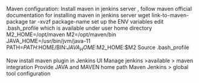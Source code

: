 
Maven configuration:
Install maven in jenkins server  , follow maven official documentation for installing maven in jenkins server 
wget link-to-maven-package
tar -xvzf package-name
set up the ENV variables
edit .bash_profile which is available under user home directory
M2_HOME=/opt/maven
M2=/opt/maven/bin
JAVA_HOME=/usr/bin/jvm/java-11
PATH=$PATH:$HOME/BIN:$JAVA_HOME:$M2_HOME:$M2
Source .bash_profile


Now install maven plugin in Jenkins UI
Manage jenkins >available > maven integration
Provide JAVA and MAVEN home path
Maven Jenkins > global tool configuration
